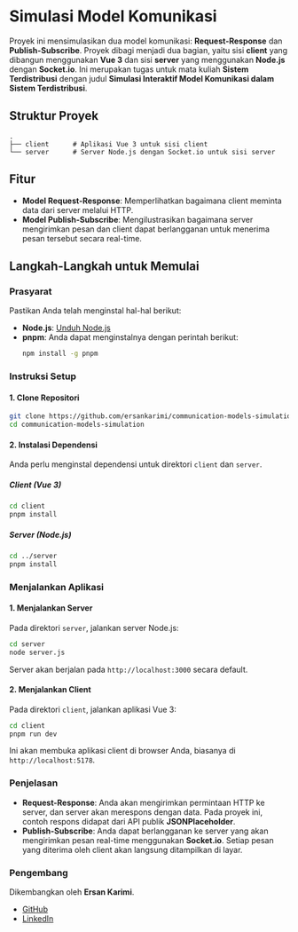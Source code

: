 # Simulasi Model Komunikasi

Proyek ini mensimulasikan dua model komunikasi: **Request-Response** dan
**Publish-Subscribe**. Proyek dibagi menjadi dua bagian, yaitu sisi **client**
yang dibangun menggunakan **Vue 3** dan sisi **server** yang menggunakan
**Node.js** dengan **Socket.io**. Ini merupakan tugas untuk mata kuliah **Sistem
Terdistribusi** dengan judul **Simulasi Interaktif Model Komunikasi dalam Sistem
Terdistribusi**.

## Struktur Proyek

```
.
├── client      # Aplikasi Vue 3 untuk sisi client
└── server      # Server Node.js dengan Socket.io untuk sisi server
```

## Fitur

- **Model Request-Response**: Memperlihatkan bagaimana client meminta data dari
  server melalui HTTP.
- **Model Publish-Subscribe**: Mengilustrasikan bagaimana server mengirimkan
  pesan dan client dapat berlangganan untuk menerima pesan tersebut secara
  real-time.

## Langkah-Langkah untuk Memulai

### Prasyarat

Pastikan Anda telah menginstal hal-hal berikut:

- **Node.js**: [Unduh Node.js](https://nodejs.org/)
- **pnpm**: Anda dapat menginstalnya dengan perintah berikut:
  ```bash
  npm install -g pnpm
  ```

### Instruksi Setup

#### 1. Clone Repositori

```bash
git clone https://github.com/ersankarimi/communication-models-simulation.git
cd communication-models-simulation
```

#### 2. Instalasi Dependensi

Anda perlu menginstal dependensi untuk direktori `client` dan `server`.

##### Client (Vue 3)

```bash
cd client
pnpm install
```

##### Server (Node.js)

```bash
cd ../server
pnpm install
```

### Menjalankan Aplikasi

#### 1. Menjalankan Server

Pada direktori `server`, jalankan server Node.js:

```bash
cd server
node server.js
```

Server akan berjalan pada `http://localhost:3000` secara default.

#### 2. Menjalankan Client

Pada direktori `client`, jalankan aplikasi Vue 3:

```bash
cd client
pnpm run dev
```

Ini akan membuka aplikasi client di browser Anda, biasanya di
`http://localhost:5178`.

### Penjelasan

- **Request-Response**: Anda akan mengirimkan permintaan HTTP ke server, dan
  server akan merespons dengan data. Pada proyek ini, contoh respons didapat
  dari API publik **JSONPlaceholder**.
- **Publish-Subscribe**: Anda dapat berlangganan ke server yang akan mengirimkan
  pesan real-time menggunakan **Socket.io**. Setiap pesan yang diterima oleh
  client akan langsung ditampilkan di layar.

### Pengembang

Dikembangkan oleh **Ersan Karimi**.

- [GitHub](https://github.com/ersankarimi)
- [LinkedIn](https://www.linkedin.com/in/ersankarimi/)
